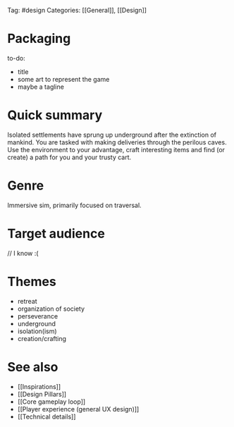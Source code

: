 Tag: #design
Categories: [[General]], [[Design]]

# Packaging
to-do: 
- title
- some art to represent the game
- maybe a tagline 
# Quick summary
Isolated settlements have sprung up underground after the extinction of mankind. You are tasked with making deliveries through the perilous caves. Use the environment to your advantage, craft interesting items and find (or create) a path for you and your trusty cart.
# Genre
Immersive sim, primarily focused on traversal.
# Target audience
// I know :(
# Themes
- retreat
- organization of society
- perseverance
- underground
- isolation(ism)
- creation/crafting
# See also
- [[Inspirations]]
- [[Design Pillars]]
- [[Core gameplay loop]]
- [[Player experience (general UX design)]]
- [[Technical details]]

